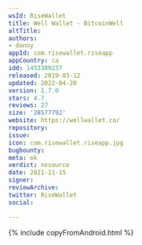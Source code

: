 ```yaml
---
wsId: RiseWallet
title: Well Wallet - BitcoinWell
altTitle: 
authors:
- danny
appId: com.risewallet.riseapp
appCountry: ca
idd: 1453389237
released: 2019-03-12
updated: 2022-04-20
version: 1.7.0
stars: 4.7
reviews: 27
size: '28577792'
website: https://wellwallet.ca/
repository: 
issue: 
icon: com.risewallet.riseapp.jpg
bugbounty: 
meta: ok
verdict: nosource
date: 2021-11-15
signer: 
reviewArchive: 
twitter: RiseWallet
social: 

---
```


{% include copyFromAndroid.html %}
